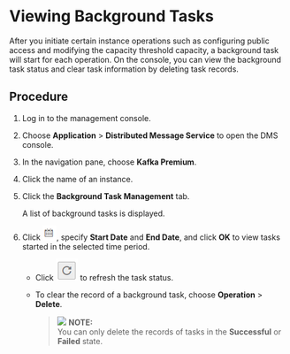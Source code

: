 # Viewing Background Tasks<a name="EN-US_TOPIC_0221089391"></a>

After you initiate certain instance operations such as configuring public access and modifying the capacity threshold capacity, a background task will start for each operation. On the console, you can view the background task status and clear task information by deleting task records.

## Procedure<a name="section1625104935317"></a>

1.  Log in to the management console.
2.  Choose  **Application**  \>  **Distributed Message Service**  to open the DMS console.
3.  In the navigation pane, choose  **Kafka Premium**.
4.  Click the name of an instance.
5.  Click the  **Background Task Management**  tab.

    A list of background tasks is displayed.

6.  Click  ![](figures/icon-date.png), specify  **Start Date**  and  **End Date**, and click  **OK**  to view tasks started in the selected time period.
    -   Click  ![](figures/icon-refresh.png)  to refresh the task status.
    -   To clear the record of a background task, choose  **Operation**  \>  **Delete**.

        >![](/images/icon-note.gif) **NOTE:**   
        >You can only delete the records of tasks in the  **Successful**  or  **Failed**  state.  



